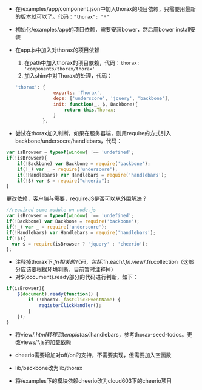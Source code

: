 * 在/examples/app/component.json中加入thorax的项目依赖，只需要用最新的版本就可以了。代码：`"thorax": "*"`
* 初始化/examples/app的项目依赖，需要安装bower，然后用bower install安装
* 在app.js中加入对thorax的项目依赖
  1. 在path中加入thorax的项目依赖，代码：`thorax: 'components/thorax/thorax'`
  2. 加入shim中对Thorax的处理，代码：

  ```js
  'thorax': {
  				exports: 'Thorax',
  				deps: ['underscore', 'jquery', 'backbone'],
  				init: function(_, $, Backbone){
  					return this.Thorax;
  				}
  			},
  ```

* 尝试在thorax加入判断，如果在服务器端，则用require的方式引入backbone/undersocre/handlebars，代码：
```js
var isBrowser = typeof(window) !== 'undefined';
if(!isBrowser){
	if(!Backbone) var Backbone = require('backbone');
	if(!_) var _ = require('underscore');
	if(!Handlebars) var Handlebars = require('handlebars');
	if(!$) var $ = require("cheerio");
}
```

更改依赖，客户端与需要，requireJS是否可以从外围解决？
```js
//required some module on node.js
var isBrowser = typeof(window) !== 'undefined';
if(!Backbone) var Backbone = require('backbone');
if(!_) var _ = require('underscore');
if(!Handlebars) var Handlebars = require('handlebars');
if(!$){
  var $ = require(isBrowser ? 'jquery' : 'cheerio');
};
```
* 注释掉thorax下$.fn相关的代码，包括$.fn.each/$.fn.view/$.fn.collection（这部分应该要根据环境判断，目前暂时注释掉）
* 对$(document).ready部分的代码进行判断，如下：
```js
if(isBrowser){
	$(document).ready(function() {
		if (!Thorax._fastClickEventName) {
			registerClickHandler();
		}
	});
}
```

* 将view/*.html转移到templates/*.handlebars，参考thorax-seed-todos。更改views/*.js的加载依赖

* cheerio需要增加对off/on的支持，不需要实现，但需要加入空函数

* lib/backbone改为lib/thorax

* 将/examples下的模块依赖cheerio改为cloud603下的cheerio项目